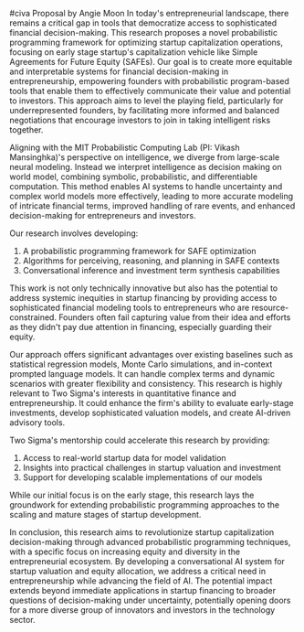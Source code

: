 #civa
Proposal by Angie Moon
In today's entrepreneurial landscape, there remains a critical gap in tools that democratize access to sophisticated financial decision-making. This research proposes a novel probabilistic programming framework for optimizing startup capitalization operations, focusing on early stage startup's capitalization vehicle like Simple Agreements for Future Equity (SAFEs). Our goal is to create more equitable and interpretable systems for financial decision-making in entrepreneurship, empowering founders with probabilistic program-based tools that enable them to effectively communicate their value and potential to investors. This approach aims to level the playing field, particularly for underrepresented founders, by facilitating more informed and balanced negotiations that encourage investors to join in taking intelligent risks together.

Aligning with the MIT Probabilistic Computing Lab (PI: Vikash Mansinghka)'s perspective on intelligence, we diverge from large-scale neural modeling. Instead we interpret intelligence as decision making on world model, combining symbolic, probabilistic, and differentiable computation. This method enables AI systems to handle uncertainty and complex world models more effectively, leading to more accurate modeling of intricate financial terms, improved handling of rare events, and enhanced decision-making for entrepreneurs and investors.

Our research involves developing:
1. A probabilistic programming framework for SAFE optimization
2. Algorithms for perceiving, reasoning, and planning in SAFE contexts
3. Conversational inference and investment term synthesis capabilities

This work is not only technically innovative but also has the potential to address systemic inequities in startup financing by providing access to sophisticated financial modeling tools to entrepreneurs who are resource-constrained. Founders often fail capturing value from their idea and efforts as they didn't pay due attention in financing, especially guarding their equity.

Our approach offers significant advantages over existing baselines such as statistical regression models, Monte Carlo simulations, and in-context prompted language models. It can handle complex terms and dynamic scenarios with greater flexibility and consistency. This research is highly relevant to Two Sigma's interests in quantitative finance and entrepreneurship. It could enhance the firm's ability to evaluate early-stage investments, develop sophisticated valuation models, and create AI-driven advisory tools.

Two Sigma's mentorship could accelerate this research by providing:
1. Access to real-world startup data for model validation
2. Insights into practical challenges in startup valuation and investment
3. Support for developing scalable implementations of our models

While our initial focus is on the early stage, this research lays the groundwork for extending probabilistic programming approaches to the scaling and mature stages of startup development.

In conclusion, this research aims to revolutionize startup capitalization decision-making through advanced probabilistic programming techniques, with a specific focus on increasing equity and diversity in the entrepreneurial ecosystem. By developing a conversational AI system for startup valuation and equity allocation, we address a critical need in entrepreneurship while advancing the field of AI. The potential impact extends beyond immediate applications in startup financing to broader questions of decision-making under uncertainty, potentially opening doors for a more diverse group of innovators and investors in the technology sector.

